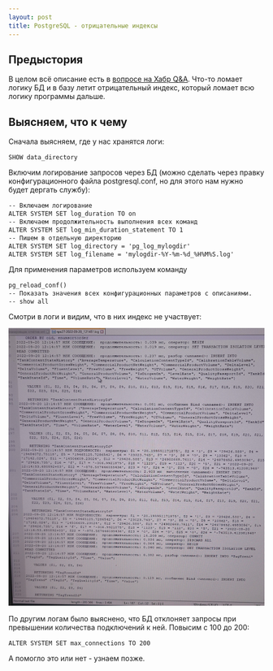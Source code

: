 ```yaml
---
layout: post
title: PostgreSQL - отрицательные индексы
---
```


## Предыстория

В целом всё описание есть в [вопросе на Хабр Q&A](https://qna.habr.com/q/1058612). Что-то ломает логику БД и в базу летит отрицательный индекс, который ломает всю логику программы дальше.

## Выясняем, что к чему

Сначала выясняем, где у нас хранятся логи:
```
SHOW data_directory
```

Включим логирование запросов через БД (можно сделать через правку конфигурационного файла postgresql.conf, но для этого нам нужно будет дергать службу):
```
-- Включаем логирование
ALTER SYSTEM SET log_duration TO on
-- Включаем продолжительность выполнения всех команд
ALTER SYSTEM SET log_min_duration_statement TO 1
-- Пишем в отдельную директорию
ALTER SYSTEM SET log_directory = 'pg_log_mylogdir'
ALTER SYSTEM SET log_filename = 'mylogdir-%Y-%m-%d_%H%M%S.log'
```
Для применения параметров используем команду
```
pg_reload_conf()
-- Показать значения всех конфигурационных параметров с описаниями.
-- show all
```



Смотри в логи и видим, что в них индекс не участвует:

![Logs query PostgreSQL](/assets/images/posts/logpostgre.jpg "Logs query PostgreSQL")

По другим логам было выяснено, что БД отклоняет запросы при превышении количества подключений к ней. Повысим с 100 до 200:
```
ALTER SYSTEM SET max_connections TO 200
```

А помогло это или нет - узнаем позже.